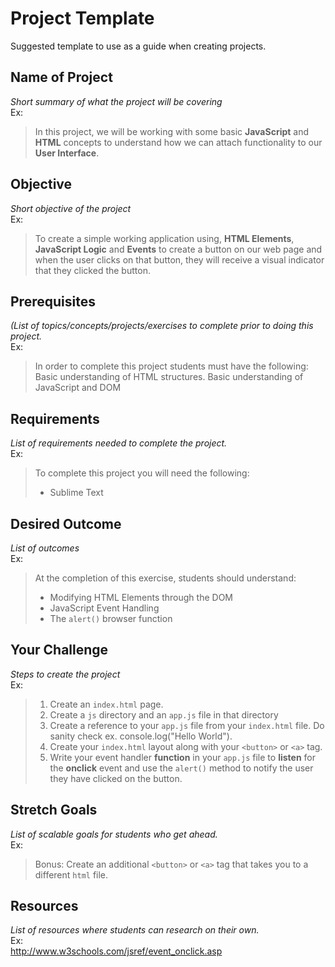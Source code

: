 # Project Template
Suggested template to use as a guide when creating projects.

## Name of Project
*Short summary of what the project will be covering*<br>
Ex:<br>
>In this project, we will be working with some basic **JavaScript** and **HTML** concepts to understand how we can attach functionality to our **User Interface**.

## Objective
*Short objective of the project*<br>
Ex:<br>
>To create a simple working application using, **HTML Elements**, **JavaScript Logic** and **Events** to create a button on our web page and when the user clicks on that button, they will receive a visual indicator that they clicked the button.


## Prerequisites
*(List of topics/concepts/projects/exercises to complete prior to doing this project.*<br>
Ex:<br>
>In order to complete this project students must have the following:<br>
>Basic understanding of HTML structures. 
>Basic understanding of JavaScript and DOM

## Requirements
*List of requirements needed to complete the project.*<br>
Ex:<br>
>To complete this project you will need the following:
>- Sublime Text

## Desired Outcome
*List of outcomes*<br>
Ex:<br>
>At the completion of this exercise, students should understand:
>- Modifying HTML Elements through the DOM
>- JavaScript Event Handling
>- The `alert()` browser function

## Your Challenge
*Steps to create the project*<br>
Ex:<br>
>1. Create an `index.html` page.
>2. Create a `js` directory and an `app.js` file in that directory
>3. Create  a reference to your `app.js` file from your `index.html` file. Do sanity check ex. console.log("Hello World").
>4. Create your `index.html` layout along with your `<button>` or `<a>` tag.
>5. Write your event handler **function** in your `app.js` file to __listen__ for the **onclick** event and use the `alert()` method to notify the user they have clicked on the button.

## Stretch Goals
*List of scalable goals for students who get ahead.*<br>
Ex:<br>
>Bonus: Create an additional `<button>` or `<a>` tag that takes you to a different `html` file.

## Resources
*List of resources where students can research on their own.* <br>
Ex:<br>
http://www.w3schools.com/jsref/event_onclick.asp

